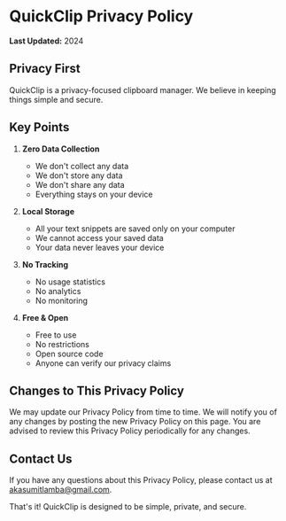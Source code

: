 # QuickClip Privacy Policy

**Last Updated:** 2024

## Privacy First

QuickClip is a privacy-focused clipboard manager. We believe in keeping things simple and secure.

## Key Points

1. **Zero Data Collection**
   - We don't collect any data
   - We don't store any data
   - We don't share any data
   - Everything stays on your device

2. **Local Storage**
   - All your text snippets are saved only on your computer
   - We cannot access your saved data
   - Your data never leaves your device

3. **No Tracking**
   - No usage statistics
   - No analytics
   - No monitoring

4. **Free & Open**
   - Free to use
   - No restrictions
   - Open source code
   - Anyone can verify our privacy claims

## Changes to This Privacy Policy

We may update our Privacy Policy from time to time. We will notify you of any changes by posting the new Privacy Policy on this page. You are advised to review this Privacy Policy periodically for any changes.

## Contact Us

If you have any questions about this Privacy Policy, please contact us at akasumitlamba@gmail.com.

That's it! QuickClip is designed to be simple, private, and secure. 